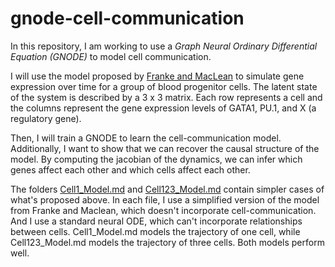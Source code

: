 # gnode-cell-communication
In this repository, I am working to use a *Graph Neural Ordinary Differential Equation (GNODE)* to
model cell communication.

I will use the model proposed by [Franke and MacLean](https://github.com/maclean-lab/Cell-Cell-Communication) to simulate gene expression over time for a group of blood progenitor cells. The latent state of the system is described by a 3 x 3 matrix. Each row represents a cell and the columns represent the gene expression levels of GATA1, PU.1, and X (a regulatory gene).

Then, I will train a GNODE to learn the cell-communication model. Additionally, I want to show that we can recover the causal structure of the model. By computing the jacobian of the dynamics, we can infer which genes affect each other and which cells affect each other.

The folders [Cell1_Model.md](Cell1_Model.md) and [Cell123_Model.md](Cell123_Model.md) contain simpler cases of what's proposed above. In each file, I use a simplified version of the model from Franke and Maclean, which doesn't incorporate cell-communication. And I use a standard neural ODE, which can't incorporate relationships between cells. Cell1_Model.md models the trajectory of one cell, while Cell123_Model.md models the trajectory of three cells. Both models perform well.
